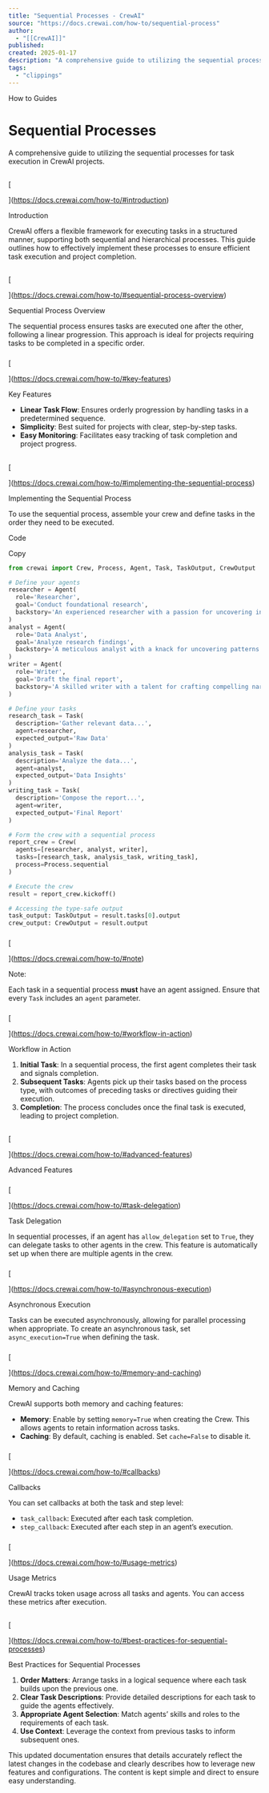 ```yaml
---
title: "Sequential Processes - CrewAI"
source: "https://docs.crewai.com/how-to/sequential-process"
author:
  - "[[CrewAI]]"
published:
created: 2025-01-17
description: "A comprehensive guide to utilizing the sequential processes for task execution in CrewAI projects."
tags:
  - "clippings"
---
```


How to Guides

# Sequential Processes

A comprehensive guide to utilizing the sequential processes for task execution in CrewAI projects.

##

[​

](https://docs.crewai.com/how-to/#introduction)

Introduction

CrewAI offers a flexible framework for executing tasks in a structured manner, supporting both sequential and hierarchical processes. This guide outlines how to effectively implement these processes to ensure efficient task execution and project completion.

##

[​

](https://docs.crewai.com/how-to/#sequential-process-overview)

Sequential Process Overview

The sequential process ensures tasks are executed one after the other, following a linear progression. This approach is ideal for projects requiring tasks to be completed in a specific order.

###

[​

](https://docs.crewai.com/how-to/#key-features)

Key Features

- **Linear Task Flow**: Ensures orderly progression by handling tasks in a predetermined sequence.
- **Simplicity**: Best suited for projects with clear, step-by-step tasks.
- **Easy Monitoring**: Facilitates easy tracking of task completion and project progress.

##

[​

](https://docs.crewai.com/how-to/#implementing-the-sequential-process)

Implementing the Sequential Process

To use the sequential process, assemble your crew and define tasks in the order they need to be executed.

Code

Copy

```python
from crewai import Crew, Process, Agent, Task, TaskOutput, CrewOutput

# Define your agents
researcher = Agent(
  role='Researcher',
  goal='Conduct foundational research',
  backstory='An experienced researcher with a passion for uncovering insights'
)
analyst = Agent(
  role='Data Analyst',
  goal='Analyze research findings',
  backstory='A meticulous analyst with a knack for uncovering patterns'
)
writer = Agent(
  role='Writer',
  goal='Draft the final report',
  backstory='A skilled writer with a talent for crafting compelling narratives'
)

# Define your tasks
research_task = Task(
  description='Gather relevant data...',
  agent=researcher,
  expected_output='Raw Data'
)
analysis_task = Task(
  description='Analyze the data...',
  agent=analyst,
  expected_output='Data Insights'
)
writing_task = Task(
  description='Compose the report...',
  agent=writer,
  expected_output='Final Report'
)

# Form the crew with a sequential process
report_crew = Crew(
  agents=[researcher, analyst, writer],
  tasks=[research_task, analysis_task, writing_task],
  process=Process.sequential
)

# Execute the crew
result = report_crew.kickoff()

# Accessing the type-safe output
task_output: TaskOutput = result.tasks[0].output
crew_output: CrewOutput = result.output
```

###

[​

](https://docs.crewai.com/how-to/#note)

Note:

Each task in a sequential process **must** have an agent assigned. Ensure that every `Task` includes an `agent` parameter.

###

[​

](https://docs.crewai.com/how-to/#workflow-in-action)

Workflow in Action

1. **Initial Task**: In a sequential process, the first agent completes their task and signals completion.
2. **Subsequent Tasks**: Agents pick up their tasks based on the process type, with outcomes of preceding tasks or directives guiding their execution.
3. **Completion**: The process concludes once the final task is executed, leading to project completion.

##

[​

](https://docs.crewai.com/how-to/#advanced-features)

Advanced Features

###

[​

](https://docs.crewai.com/how-to/#task-delegation)

Task Delegation

In sequential processes, if an agent has `allow_delegation` set to `True`, they can delegate tasks to other agents in the crew. This feature is automatically set up when there are multiple agents in the crew.

###

[​

](https://docs.crewai.com/how-to/#asynchronous-execution)

Asynchronous Execution

Tasks can be executed asynchronously, allowing for parallel processing when appropriate. To create an asynchronous task, set `async_execution=True` when defining the task.

###

[​

](https://docs.crewai.com/how-to/#memory-and-caching)

Memory and Caching

CrewAI supports both memory and caching features:

- **Memory**: Enable by setting `memory=True` when creating the Crew. This allows agents to retain information across tasks.
- **Caching**: By default, caching is enabled. Set `cache=False` to disable it.

###

[​

](https://docs.crewai.com/how-to/#callbacks)

Callbacks

You can set callbacks at both the task and step level:

- `task_callback`: Executed after each task completion.
- `step_callback`: Executed after each step in an agent’s execution.

###

[​

](https://docs.crewai.com/how-to/#usage-metrics)

Usage Metrics

CrewAI tracks token usage across all tasks and agents. You can access these metrics after execution.

##

[​

](https://docs.crewai.com/how-to/#best-practices-for-sequential-processes)

Best Practices for Sequential Processes

1. **Order Matters**: Arrange tasks in a logical sequence where each task builds upon the previous one.
2. **Clear Task Descriptions**: Provide detailed descriptions for each task to guide the agents effectively.
3. **Appropriate Agent Selection**: Match agents’ skills and roles to the requirements of each task.
4. **Use Context**: Leverage the context from previous tasks to inform subsequent ones.

This updated documentation ensures that details accurately reflect the latest changes in the codebase and clearly describes how to leverage new features and configurations. The content is kept simple and direct to ensure easy understanding.
